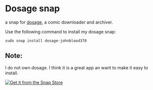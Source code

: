 # Dosage snap

a snap for [dosage](https://dosage.rocks/), a comic downloader and archiver.


Use the following command to install my dosage snap:

`sudo snap install dosage-johnblood378`

## Note:

I do not own dosage. I think it is a great app an want to make it easy to install.



[![Get it from the Snap Store](https://snapcraft.io/static/images/badges/en/snap-store-black.svg)](https://snapcraft.io/dosage-johnblood378)

